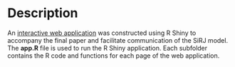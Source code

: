# Description
An [interactive web application](https://grandjam.shinyapps.io/sirj) was constructed using R Shiny to accompany the final paper and facilitate communication of the SiRJ model. The **app.R** file is used to run the R Shiny application. Each subfolder contains the R code and functions for each page of the web application.
